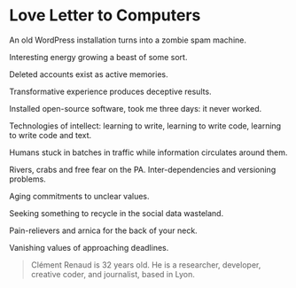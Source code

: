 
# Love Letter to Computers

An old WordPress installation turns into a zombie spam machine.

Interesting energy growing a beast of some sort.

Deleted accounts exist as active memories.

Transformative experience produces deceptive results.

Installed open-source software, took me three days: it never worked.

Technologies of intellect: learning to write, learning to write code, learning to write code and text.

Humans stuck in batches in traffic while information circulates around them.

Rivers, crabs and free fear on the PA. Inter-dependencies and versioning problems.

Aging commitments to unclear values.

Seeking something to recycle in the social data wasteland.

Pain-relievers and arnica for the back of your neck.

Vanishing values of approaching deadlines.


> Clément Renaud is 32 years old. He is a researcher, developer, creative coder,
and journalist, based in Lyon.
